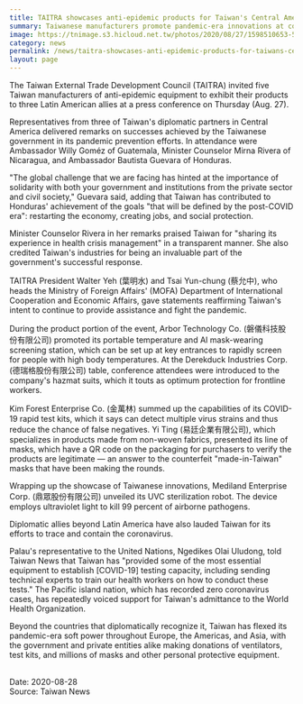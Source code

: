 ```yaml
---
title: TAITRA showcases anti-epidemic products for Taiwan's Central American allies
summary: Taiwanese manufacturers promote pandemic-era innovations at conference with Honduran, Guatemalan, Nicaraguan representatives
image: https://tnimage.s3.hicloud.net.tw/photos/2020/08/27/1598510653-5f47563d83d50.JPG
category: news
permalink: /news/taitra-showcases-anti-epidemic-products-for-taiwans-central-american-allies/
layout: page
---
```


The Taiwan External Trade Development Council (TAITRA) invited five Taiwan manufacturers of anti-epidemic equipment to exhibit their products to three Latin American allies at a press conference on Thursday (Aug. 27).

Representatives from three of Taiwan's diplomatic partners in Central America delivered remarks on successes achieved by the Taiwanese government in its pandemic prevention efforts. In attendance were Ambassador Willy Goméz of Guatemala, Minister Counselor Mirna Rivera of Nicaragua, and Ambassador Bautista Guevara of Honduras.

"The global challenge that we are facing has hinted at the importance of solidarity with both your government and institutions from the private sector and civil society," Guevara said, adding that Taiwan has contributed to Honduras' achievement of the goals "that will be defined by the post-COVID era": restarting the economy, creating jobs, and social protection.

Minister Counselor Rivera in her remarks praised Taiwan for "sharing its experience in health crisis management" in a transparent manner. She also credited Taiwan's industries for being an invaluable part of the government's successful response.

TAITRA President Walter Yeh (葉明水) and Tsai Yun-chung (蔡允中), who heads the Ministry of Foreign Affairs' (MOFA) Department of International Cooperation and Economic Affairs, gave statements reaffirming Taiwan's intent to continue to provide assistance and fight the pandemic.

During the product portion of the event, Arbor Technology Co. (磐儀科技股份有限公司) promoted its portable temperature and AI mask-wearing screening station, which can be set up at key entrances to rapidly screen for people with high body temperatures. At the Derekduck Industries Corp. (德瑞格股份有限公司) table, conference attendees were introduced to the company's hazmat suits, which it touts as optimum protection for frontline workers.

Kim Forest Enterprise Co. (金萬林) summed up the capabilities of its COVID-19 rapid test kits, which it says can detect multiple virus strains and thus reduce the chance of false negatives. Yi Ting (易廷企業有限公司), which specializes in products made from non-woven fabrics, presented its line of masks, which have a QR code on the packaging for purchasers to verify the products are legitimate — an answer to the counterfeit "made-in-Taiwan" masks that have been making the rounds.

Wrapping up the showcase of Taiwanese innovations, Mediland Enterprise Corp. (鼎眾股份有限公司) unveiled its UVC sterilization robot. The device employs ultraviolet light to kill 99 percent of airborne pathogens.

Diplomatic allies beyond Latin America have also lauded Taiwan for its efforts to trace and contain the coronavirus.

Palau's representative to the United Nations, Ngedikes Olai Uludong, told Taiwan News that Taiwan has "provided some of the most essential equipment to establish [COVID-19] testing capacity, including sending technical experts to train our health workers on how to conduct these tests." The Pacific island nation, which has recorded zero coronavirus cases, has repeatedly voiced support for Taiwan's admittance to the World Health Organization.

Beyond the countries that diplomatically recognize it, Taiwan has flexed its pandemic-era soft power throughout Europe, the Americas, and Asia, with the government and private entities alike making donations of ventilators, test kits, and millions of masks and other personal protective equipment.

<br/>
Date: 2020-08-28
<br/>
Source: Taiwan News
